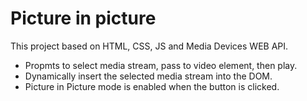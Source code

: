 # Picture in picture
This project based on HTML, CSS, JS and Media Devices WEB API.
 - Propmts to select media stream, pass to video element, then play.
 - Dynamically insert the selected media stream into the DOM.
 - Picture in Picture mode is enabled when the button is clicked.
